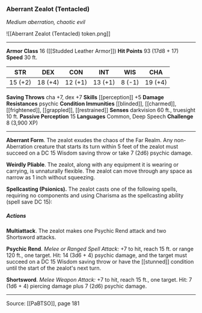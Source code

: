 ### Aberrant Zealot (Tentacled)
_Medium aberration, chaotic evil_

![[Aberrant Zealot (Tentacled) token.png]]


---

**Armor Class** 16 ([[Studded Leather Armor]])
**Hit Points** 93 (17d8 + 17)
**Speed** 30 ft.

| STR     | DEX     | CON     | INT     | WIS     | CHA     |
|---------|---------|---------|---------|---------|---------|
| 15 (+2) | 18 (+4) | 12 (+1) | 13 (+1) | 8 (-1) | 19 (+4) |

**Saving Throws** cha +7, dex +7
**Skills** [[perception]] +5
**Damage Resistances** psychic
**Condition Immunities** [[blinded]], [[charmed]], [[frightened]], [[grappled]], [[restrained]]
**Senses** darkvision 60 ft., truesight 10 ft.
**Passive Perception** 15
**Languages** Common, Deep Speech
**Challenge** 8 (3,900 XP)

---

**Aberrant Form**. The zealot exudes the chaos of the Far Realm. Any non-Aberration creature that starts its turn within 5 feet of the zealot must succeed on a DC 15 Wisdom saving throw or take 7 (2d6) psychic damage.

**Weirdly Pliable**. The zealot, along with any equipment it is wearing or carrying, is unnaturally flexible. The zealot can move through any space as narrow as 1 inch without squeezing.

**Spellcasting (Psionics).** The zealot casts one of the following spells, requiring no components and using Charisma as the spellcasting ability (spell save DC 15):

##### Actions
**Multiattack**. The zealot makes one Psychic Rend attack and two Shortsword attacks.

**Psychic Rend**. _Melee or Ranged Spell Attack:_ +7 to hit, reach 15 ft. or range 120 ft., one target. Hit: 14 (3d6 + 4) psychic damage, and the target must succeed on a DC 15 Wisdom saving throw or have the [[stunned]] condition until the start of the zealot's next turn.

**Shortsword**. _Melee Weapon Attack:_ +7 to hit, reach 15 ft., one target. Hit: 7 (1d6 + 4) piercing damage plus 7 (2d6) psychic damage.


---

Source: [[PaBTSO]], page 181